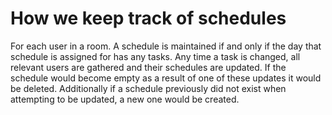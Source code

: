 # How we keep track of schedules
For each user in a room. A schedule is maintained if and only if the day that schedule is assigned for has any tasks.
Any time a task is changed, all relevant users are gathered and their schedules are updated. If the schedule would become empty as a result of one of these updates it would be deleted. Additionally if a schedule previously did not exist when attempting to be updated, a new one would be created.